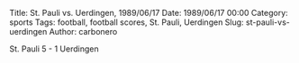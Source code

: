 Title: St. Pauli vs. Uerdingen, 1989/06/17
Date: 1989/06/17 00:00
Category: sports
Tags: football, football scores, St. Pauli, Uerdingen
Slug: st-pauli-vs-uerdingen
Author: carbonero


St. Pauli 5 - 1 Uerdingen
